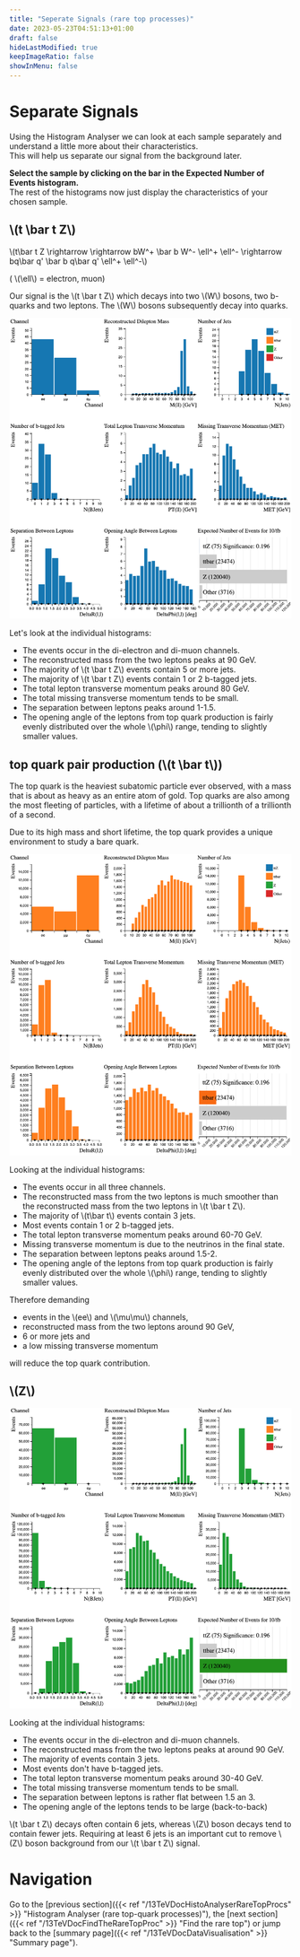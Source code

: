 ```yaml
---
title: "Seperate Signals (rare top processes)"
date: 2023-05-23T04:51:13+01:00
draft: false
hideLastModified: true
keepImageRatio: false
showInMenu: false
---
```


# Separate Signals

Using the Histogram Analyser we can look at each sample separately and understand a little more about their characteristics.  
This will help us separate our signal from the background later.

**Select the sample by clicking on the bar in the Expected Number of Events histogram.**  
The rest of the histograms now just display the characteristics of your chosen sample.

## \\(t \bar t Z\\)

\\(t\bar t Z \rightarrow \rightarrow bW^+ \bar b W^- \ell^+ \ell^- \rightarrow bq\bar q' \bar b q\bar q' \ell^+ \ell^-\\)

( \\(\ell\\) = electron, muon)

Our signal is the \\(t \bar t Z\\) which decays into two \\(W\\) bosons, two b-quarks and two leptons. The \\(W\\) bosons subsequently decay into quarks.

![](images/ttZ.png)

Let's look at the individual histograms:

* The events occur in the di-electron and di-muon channels.
* The reconstructed mass from the two leptons peaks at 90 GeV. 
* The majority of \\(t \bar t Z\\) events contain 5 or more jets.
* The majority of \\(t \bar t Z\\) events contain 1 or 2 b-tagged jets. 
* The total lepton transverse momentum peaks around 80 GeV.   
* The total missing transverse momentum tends to be small.
* The separation between leptons peaks around 1-1.5.
* The opening angle of the leptons from top quark production is fairly evenly distributed over the whole \\(\phi\\) range, tending to slightly smaller values.

## top quark pair production (\\(t \bar t\\))

The top quark is the heaviest subatomic particle ever observed, with a mass that is about as heavy as an entire atom of gold. Top quarks are also among the most fleeting of particles, with a lifetime of about a trillionth of a trillionth of a second.

Due to its high mass and short lifetime, the top quark provides a unique environment to study a bare quark.

![](images/ttbar.png)

Looking at the individual histograms:

* The events occur in all three channels. 
* The reconstructed mass from the two leptons is much smoother than the reconstructed mass from the two leptons in \\(t \bar t Z\\).
* The majority of \\(t\bar t\\) events contain 3 jets.
* Most events contain 1 or 2 b-tagged jets. 
* The total lepton transverse momentum peaks around 60-70 GeV.  
* Missing transverse momentum is due to the neutrinos in the final state.
* The separation between leptons peaks around 1.5-2.
* The opening angle of the leptons from top quark production is fairly evenly distributed over the whole \\(\phi\\) range, tending to slightly smaller values.

Therefore demanding

* events in the \\(ee\\) and \\(\mu\mu\\) channels,
* reconstructed mass from the two leptons around 90 GeV,
* 6 or more jets and
* a low missing transverse momentum

will reduce the top quark contribution.

## \\(Z\\)

![](images/justZ.png)

Looking at the individual histograms:

* The events occur in the di-electron and di-muon channels. 
* The reconstructed mass from the two leptons peaks at around 90 GeV.
* The majority of events contain 3 jets.
* Most events don't have b-tagged jets. 
* The total lepton transverse momentum peaks around 30-40 GeV.  
* The total missing transverse momentum tends to be small.
* The separation between leptons is rather flat between 1.5 an 3.
* The opening angle of the leptons tends to be large (back-to-back) 

\\(t \bar t Z\\) decays often contain 6 jets, whereas \\(Z\\) boson decays tend to contain fewer jets. Requiring at least 6 jets is an important cut to remove \\(Z\\) boson background from our \\(t \bar t Z\\) signal.

# Navigation

Go to the [previous section]({{< ref "/13TeVDocHistoAnalyserRareTopProcs" >}} "Histogram Analyser (rare top-quark processes)"), the [next section]({{< ref "/13TeVDocFindTheRareTopProc" >}} "Find the rare top") or jump back to the [summary page]({{< ref "/13TeVDocDataVisualisation" >}} "Summary page").